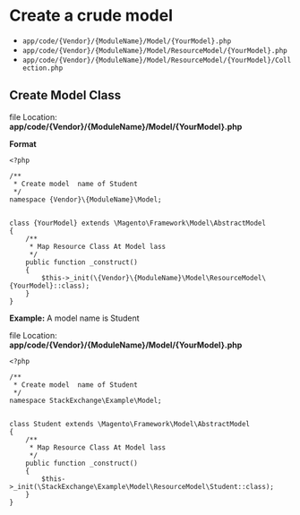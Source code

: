 # Create a crude model

- `app/code/{Vendor}/{ModuleName}/Model/{YourModel}.php`
- `app/code/{Vendor}/{ModuleName}/Model/ResourceModel/{YourModel}.php`
- `app/code/{Vendor}/{ModuleName}/Model/ResourceModel/{YourModel}/Collection.php`


## Create Model Class

file Location: **app/code/{Vendor}/{ModuleName}/Model/{YourModel}.php**

**Format**
```
<?php

/**
 * Create model  name of Student
 */
namespace {Vendor}\{ModuleName}\Model;


class {YourModel} extends \Magento\Framework\Model\AbstractModel
{
    /**
     * Map Resource Class At Model lass
     */
    public function _construct()
    {
        $this->_init(\{Vendor}\{ModuleName}\Model\ResourceModel\{YourModel}::class);
    }
}
```


**Example:** A model name is Student

file Location: **app/code/{Vendor}/{ModuleName}/Model/{YourModel}.php**

```
<?php

/**
 * Create model  name of Student
 */
namespace StackExchange\Example\Model;


class Student extends \Magento\Framework\Model\AbstractModel
{
    /**
     * Map Resource Class At Model lass
     */
    public function _construct()
    {
        $this->_init(\StackExchange\Example\Model\ResourceModel\Student::class);
    }
}
```
